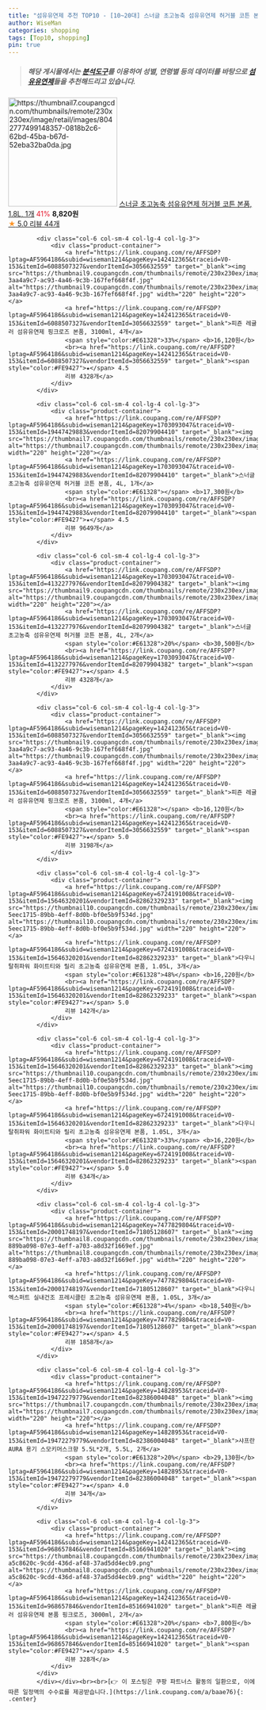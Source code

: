 ```yaml
---
title: "섬유유연제 추천 TOP10 - [10~20대] 스너글 초고농축 섬유유연제 허거블 코튼 본품, 1.8L, 1개"
author: WiseMan
categories: shopping
tags: [Top10, shopping]
pin: true
---
```


> ##### 해당 게시물에서는 [**분석도구**](https://itemscout.io/)를 이용하여 **성별**, **연령별** 등의 데이터를 바탕으로 [**섬유유연제**](https://link.coupang.com/a/baae76)들을 추천해드리고 있습니다.
<div class="container"><div class="row">
            <div class="col-6 col-sm-4 col-lg-4 col-lg-3">
                <div class="product-container">
                    <a href="https://link.coupang.com/re/AFFSDP?lptag=AF5964186&subid=wiseman1214&pageKey=1703093047&traceid=V0-153&itemId=2898314989&vendorItemId=70887318266" target="_blank"><img src="https://thumbnail7.coupangcdn.com/thumbnails/remote/230x230ex/image/retail/images/8042777499148357-0818b2c6-62bd-45ba-b67d-52eba32ba0da.jpg" alt="https://thumbnail7.coupangcdn.com/thumbnails/remote/230x230ex/image/retail/images/8042777499148357-0818b2c6-62bd-45ba-b67d-52eba32ba0da.jpg" width="220" height="220"></a>
                    <a href="https://link.coupang.com/re/AFFSDP?lptag=AF5964186&subid=wiseman1214&pageKey=1703093047&traceid=V0-153&itemId=2898314989&vendorItemId=70887318266" target="_blank">스너글 초고농축 섬유유연제 허거블 코튼 본품, 1.8L, 1개</a>
                    <span style="color:#E61328">41%</span> <b>8,820원</b>
                    <br><a href="https://link.coupang.com/re/AFFSDP?lptag=AF5964186&subid=wiseman1214&pageKey=1703093047&traceid=V0-153&itemId=2898314989&vendorItemId=70887318266" target="_blank"><span style="color:#FE9427">★</span> 5.0
                    리뷰 44개</a>
                </div>
            </div>
            
            <div class="col-6 col-sm-4 col-lg-4 col-lg-3">
                <div class="product-container">
                    <a href="https://link.coupang.com/re/AFFSDP?lptag=AF5964186&subid=wiseman1214&pageKey=142412365&traceid=V0-153&itemId=6088507327&vendorItemId=3056632559" target="_blank"><img src="https://thumbnail9.coupangcdn.com/thumbnails/remote/230x230ex/image/retail/images/5392575011432116-3aa4a9c7-ac93-4a46-9c3b-167fef668f4f.jpg" alt="https://thumbnail9.coupangcdn.com/thumbnails/remote/230x230ex/image/retail/images/5392575011432116-3aa4a9c7-ac93-4a46-9c3b-167fef668f4f.jpg" width="220" height="220"></a>
                    <a href="https://link.coupang.com/re/AFFSDP?lptag=AF5964186&subid=wiseman1214&pageKey=142412365&traceid=V0-153&itemId=6088507327&vendorItemId=3056632559" target="_blank">피죤 레귤러 섬유유연제 핑크로즈 본품, 3100ml, 4개</a>
                    <span style="color:#E61328">33%</span> <b>16,120원</b>
                    <br><a href="https://link.coupang.com/re/AFFSDP?lptag=AF5964186&subid=wiseman1214&pageKey=142412365&traceid=V0-153&itemId=6088507327&vendorItemId=3056632559" target="_blank"><span style="color:#FE9427">★</span> 4.5
                    리뷰 4328개</a>
                </div>
            </div>
            
            <div class="col-6 col-sm-4 col-lg-4 col-lg-3">
                <div class="product-container">
                    <a href="https://link.coupang.com/re/AFFSDP?lptag=AF5964186&subid=wiseman1214&pageKey=1703093047&traceid=V0-153&itemId=19447429883&vendorItemId=82079904410" target="_blank"><img src="https://thumbnail7.coupangcdn.com/thumbnails/remote/230x230ex/image/vendor_inventory/5396/47d47c63a8a7377887aab1befdb95a4aeb664e90cb21e93d6e0be0d009dd.jpg" alt="https://thumbnail7.coupangcdn.com/thumbnails/remote/230x230ex/image/vendor_inventory/5396/47d47c63a8a7377887aab1befdb95a4aeb664e90cb21e93d6e0be0d009dd.jpg" width="220" height="220"></a>
                    <a href="https://link.coupang.com/re/AFFSDP?lptag=AF5964186&subid=wiseman1214&pageKey=1703093047&traceid=V0-153&itemId=19447429883&vendorItemId=82079904410" target="_blank">스너글 초고농축 섬유유연제 허거블 코튼 본품, 4L, 1개</a>
                    <span style="color:#E61328"></span> <b>17,300원</b>
                    <br><a href="https://link.coupang.com/re/AFFSDP?lptag=AF5964186&subid=wiseman1214&pageKey=1703093047&traceid=V0-153&itemId=19447429883&vendorItemId=82079904410" target="_blank"><span style="color:#FE9427">★</span> 4.5
                    리뷰 9649개</a>
                </div>
            </div>
            
            <div class="col-6 col-sm-4 col-lg-4 col-lg-3">
                <div class="product-container">
                    <a href="https://link.coupang.com/re/AFFSDP?lptag=AF5964186&subid=wiseman1214&pageKey=1703093047&traceid=V0-153&itemId=4132277976&vendorItemId=82079904382" target="_blank"><img src="https://thumbnail9.coupangcdn.com/thumbnails/remote/230x230ex/image/vendor_inventory/eee3/12065ff715650d9d9092636bbcc20988bedaa0d0c2e60812042d09e61722.jpg" alt="https://thumbnail9.coupangcdn.com/thumbnails/remote/230x230ex/image/vendor_inventory/eee3/12065ff715650d9d9092636bbcc20988bedaa0d0c2e60812042d09e61722.jpg" width="220" height="220"></a>
                    <a href="https://link.coupang.com/re/AFFSDP?lptag=AF5964186&subid=wiseman1214&pageKey=1703093047&traceid=V0-153&itemId=4132277976&vendorItemId=82079904382" target="_blank">스너글 초고농축 섬유유연제 허거블 코튼 본품, 4L, 2개</a>
                    <span style="color:#E61328">20%</span> <b>30,500원</b>
                    <br><a href="https://link.coupang.com/re/AFFSDP?lptag=AF5964186&subid=wiseman1214&pageKey=1703093047&traceid=V0-153&itemId=4132277976&vendorItemId=82079904382" target="_blank"><span style="color:#FE9427">★</span> 4.5
                    리뷰 4328개</a>
                </div>
            </div>
            
            <div class="col-6 col-sm-4 col-lg-4 col-lg-3">
                <div class="product-container">
                    <a href="https://link.coupang.com/re/AFFSDP?lptag=AF5964186&subid=wiseman1214&pageKey=142412365&traceid=V0-153&itemId=6088507327&vendorItemId=3056632559" target="_blank"><img src="https://thumbnail9.coupangcdn.com/thumbnails/remote/230x230ex/image/retail/images/5392575011432116-3aa4a9c7-ac93-4a46-9c3b-167fef668f4f.jpg" alt="https://thumbnail9.coupangcdn.com/thumbnails/remote/230x230ex/image/retail/images/5392575011432116-3aa4a9c7-ac93-4a46-9c3b-167fef668f4f.jpg" width="220" height="220"></a>
                    <a href="https://link.coupang.com/re/AFFSDP?lptag=AF5964186&subid=wiseman1214&pageKey=142412365&traceid=V0-153&itemId=6088507327&vendorItemId=3056632559" target="_blank">피죤 레귤러 섬유유연제 핑크로즈 본품, 3100ml, 4개</a>
                    <span style="color:#E61328"></span> <b>16,120원</b>
                    <br><a href="https://link.coupang.com/re/AFFSDP?lptag=AF5964186&subid=wiseman1214&pageKey=142412365&traceid=V0-153&itemId=6088507327&vendorItemId=3056632559" target="_blank"><span style="color:#FE9427">★</span> 5.0
                    리뷰 3198개</a>
                </div>
            </div>
            
            <div class="col-6 col-sm-4 col-lg-4 col-lg-3">
                <div class="product-container">
                    <a href="https://link.coupang.com/re/AFFSDP?lptag=AF5964186&subid=wiseman1214&pageKey=6724191008&traceid=V0-153&itemId=15646320201&vendorItemId=82862329233" target="_blank"><img src="https://thumbnail10.coupangcdn.com/thumbnails/remote/230x230ex/image/retail/images/4340648867049258-5eec1715-89bb-4eff-8d0b-bf0e5b9f534d.jpg" alt="https://thumbnail10.coupangcdn.com/thumbnails/remote/230x230ex/image/retail/images/4340648867049258-5eec1715-89bb-4eff-8d0b-bf0e5b9f534d.jpg" width="220" height="220"></a>
                    <a href="https://link.coupang.com/re/AFFSDP?lptag=AF5964186&subid=wiseman1214&pageKey=6724191008&traceid=V0-153&itemId=15646320201&vendorItemId=82862329233" target="_blank">다우니 탈취파워 화이트티와 릴리 초고농축 섬유유연제 본품, 1.05L, 3개</a>
                    <span style="color:#E61328">48%</span> <b>16,220원</b>
                    <br><a href="https://link.coupang.com/re/AFFSDP?lptag=AF5964186&subid=wiseman1214&pageKey=6724191008&traceid=V0-153&itemId=15646320201&vendorItemId=82862329233" target="_blank"><span style="color:#FE9427">★</span> 5.0
                    리뷰 142개</a>
                </div>
            </div>
            
            <div class="col-6 col-sm-4 col-lg-4 col-lg-3">
                <div class="product-container">
                    <a href="https://link.coupang.com/re/AFFSDP?lptag=AF5964186&subid=wiseman1214&pageKey=6724191008&traceid=V0-153&itemId=15646320201&vendorItemId=82862329233" target="_blank"><img src="https://thumbnail10.coupangcdn.com/thumbnails/remote/230x230ex/image/retail/images/4340648867049258-5eec1715-89bb-4eff-8d0b-bf0e5b9f534d.jpg" alt="https://thumbnail10.coupangcdn.com/thumbnails/remote/230x230ex/image/retail/images/4340648867049258-5eec1715-89bb-4eff-8d0b-bf0e5b9f534d.jpg" width="220" height="220"></a>
                    <a href="https://link.coupang.com/re/AFFSDP?lptag=AF5964186&subid=wiseman1214&pageKey=6724191008&traceid=V0-153&itemId=15646320201&vendorItemId=82862329233" target="_blank">다우니 탈취파워 화이트티와 릴리 초고농축 섬유유연제 본품, 1.05L, 3개</a>
                    <span style="color:#E61328">33%</span> <b>16,220원</b>
                    <br><a href="https://link.coupang.com/re/AFFSDP?lptag=AF5964186&subid=wiseman1214&pageKey=6724191008&traceid=V0-153&itemId=15646320201&vendorItemId=82862329233" target="_blank"><span style="color:#FE9427">★</span> 5.0
                    리뷰 634개</a>
                </div>
            </div>
            
            <div class="col-6 col-sm-4 col-lg-4 col-lg-3">
                <div class="product-container">
                    <a href="https://link.coupang.com/re/AFFSDP?lptag=AF5964186&subid=wiseman1214&pageKey=7477829804&traceid=V0-153&itemId=20001748197&vendorItemId=71805128607" target="_blank"><img src="https://thumbnail8.coupangcdn.com/thumbnails/remote/230x230ex/image/retail/images/5129275435473444-889ba098-07e3-4eff-a703-a8d32f1669ef.jpg" alt="https://thumbnail8.coupangcdn.com/thumbnails/remote/230x230ex/image/retail/images/5129275435473444-889ba098-07e3-4eff-a703-a8d32f1669ef.jpg" width="220" height="220"></a>
                    <a href="https://link.coupang.com/re/AFFSDP?lptag=AF5964186&subid=wiseman1214&pageKey=7477829804&traceid=V0-153&itemId=20001748197&vendorItemId=71805128607" target="_blank">다우니 엑스퍼트 실내건조 프레시클린 초고농축 섬유유연제 본품, 1.05L, 3개</a>
                    <span style="color:#E61328">4%</span> <b>18,540원</b>
                    <br><a href="https://link.coupang.com/re/AFFSDP?lptag=AF5964186&subid=wiseman1214&pageKey=7477829804&traceid=V0-153&itemId=20001748197&vendorItemId=71805128607" target="_blank"><span style="color:#FE9427">★</span> 4.5
                    리뷰 1858개</a>
                </div>
            </div>
            
            <div class="col-6 col-sm-4 col-lg-4 col-lg-3">
                <div class="product-container">
                    <a href="https://link.coupang.com/re/AFFSDP?lptag=AF5964186&subid=wiseman1214&pageKey=14828953&traceid=V0-153&itemId=19472279779&vendorItemId=82386004048" target="_blank"><img src="https://thumbnail7.coupangcdn.com/thumbnails/remote/230x230ex/image/vendor_inventory/602a/a5e3516066f1b8ced1ffddcd9d109ef0aab8aba06a8e26fd035b126b5859.jpg" alt="https://thumbnail7.coupangcdn.com/thumbnails/remote/230x230ex/image/vendor_inventory/602a/a5e3516066f1b8ced1ffddcd9d109ef0aab8aba06a8e26fd035b126b5859.jpg" width="220" height="220"></a>
                    <a href="https://link.coupang.com/re/AFFSDP?lptag=AF5964186&subid=wiseman1214&pageKey=14828953&traceid=V0-153&itemId=19472279779&vendorItemId=82386004048" target="_blank">샤프란 AURA 용기 스모키머스크향 5.5L*2개, 5.5L, 2개</a>
                    <span style="color:#E61328">20%</span> <b>29,130원</b>
                    <br><a href="https://link.coupang.com/re/AFFSDP?lptag=AF5964186&subid=wiseman1214&pageKey=14828953&traceid=V0-153&itemId=19472279779&vendorItemId=82386004048" target="_blank"><span style="color:#FE9427">★</span> 4.0
                    리뷰 34개</a>
                </div>
            </div>
            
            <div class="col-6 col-sm-4 col-lg-4 col-lg-3">
                <div class="product-container">
                    <a href="https://link.coupang.com/re/AFFSDP?lptag=AF5964186&subid=wiseman1214&pageKey=142412365&traceid=V0-153&itemId=968657846&vendorItemId=85166941020" target="_blank"><img src="https://thumbnail8.coupangcdn.com/thumbnails/remote/230x230ex/image/retail/images/1198994464455685-a5c8620c-9cdd-436d-af48-37ad5dd4ecb9.png" alt="https://thumbnail8.coupangcdn.com/thumbnails/remote/230x230ex/image/retail/images/1198994464455685-a5c8620c-9cdd-436d-af48-37ad5dd4ecb9.png" width="220" height="220"></a>
                    <a href="https://link.coupang.com/re/AFFSDP?lptag=AF5964186&subid=wiseman1214&pageKey=142412365&traceid=V0-153&itemId=968657846&vendorItemId=85166941020" target="_blank">피죤 레귤러 섬유유연제 본품 핑크로즈, 3000ml, 2개</a>
                    <span style="color:#E61328">20%</span> <b>7,800원</b>
                    <br><a href="https://link.coupang.com/re/AFFSDP?lptag=AF5964186&subid=wiseman1214&pageKey=142412365&traceid=V0-153&itemId=968657846&vendorItemId=85166941020" target="_blank"><span style="color:#FE9427">★</span> 4.5
                    리뷰 328개</a>
                </div>
            </div>
            </div></div><br><br>[👉 이 포스팅은 쿠팡 파트너스 활동의 일환으로, 이에 따른 일정액의 수수료를 제공받습니다.](https://link.coupang.com/a/baae76){: .center}